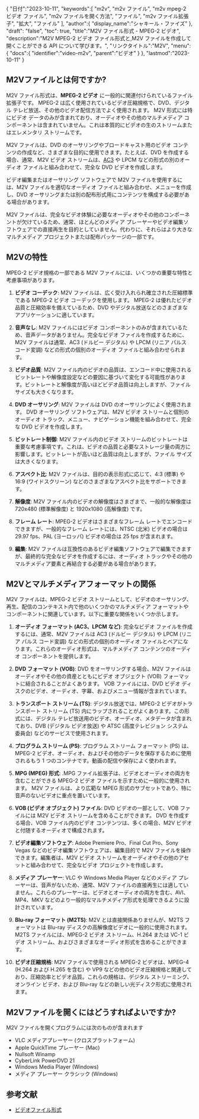 {
"日付":"2023-10-11",
   "keywords":[
"m2v",
"m2v ファイル",
"m2v mpeg-2 ビデオ ファイル",
"m2v ファイルを開く方法",
"ファイル",
"m2v ファイル拡張子",
"拡大",
"ファイル"
],
   "author":{
"display_name":"シャキール・ファイズ"
},
"draft": "false",
"toc": true,
"title":"M2V ファイル形式 - MPEG-2 ビデオ",
   "description":"M2V MPEG-2 ビデオ ファイル形式と,M2V ファイルを作成して開くことができる API について学びます。",
"リンクタイトル":"M2V",
   "menu":{
      "docs":{
         "identifier":"video-m2v",
"parent":"ビデオ"
}
},
"lastmod":"2023-10-11"
}

## M2Vファイルとは何ですか?

M2V ファイル形式は、**MPEG-2 ビデオ** に一般的に関連付けられているファイル拡張子です。 MPEG-2 は広く使用されているビデオ圧縮規格で、DVD、デジタル テレビ放送、その他のビデオ配信方法でよく使用されます。 M2V 形式には特にビデオ データのみが含まれており、オーディオやその他のマルチメディア コンポーネントは含まれていません。これは本質的にビデオの生のストリームまたはエレメンタリ ストリームです。

M2V ファイルは、DVD のオーサリングやブロードキャスト用のビデオ コンテンツの作成など、さまざまな目的に使用できます。たとえば、DVD を作成する場合、通常、M2V ビデオ ストリームは、[AC3](/ja/audio/ac3/) や LPCM などの形式の別のオーディオ ファイルと組み合わせて、完全な DVD ビデオを作成します。

ビデオ編集またはオーサリング ソフトウェアで M2V ファイルを使用するには、M2V ファイルを適切なオーディオ ファイルと組み合わせ、メニューを作成し、DVD オーサリングまたは別の配布形式用にコンテンツを構成する必要がある場合があります。

M2V ファイルは、完全なビデオ体験に必要なオーディオやその他のコンポーネントが欠けているため、通常、ほとんどのメディア プレーヤーやビデオ編集ソフトウェアでの直接再生を目的としていません。代わりに、それらはより大きなマルチメディア プロジェクトまたは配布パッケージの一部です。

## M2Vの特性

MPEG-2 ビデオ規格の一部である M2V ファイルには、いくつかの重要な特性と考慮事項があります。

1. **ビデオ コーデック**: M2V ファイルは、広く受け入れられ確立された圧縮標準である MPEG-2 ビデオ コーデックを使用します。 MPEG-2 は優れたビデオ品質と圧縮効率を備えているため、DVD やデジタル放送などのさまざまなアプリケーションに適しています。
    
















2. **音声なし**: M2V ファイルにはビデオ コンポーネントのみが含まれているため、音声データがありません。完全なビデオ ファイルを作成するために、M2V ファイルは通常、AC3 (ドルビー デジタル) や LPCM (リニア パルス コード変調) などの形式の個別のオーディオ ファイルと組み合わせられます。
    
















3. **ビデオ品質**: M2V ファイル内のビデオの品質は、エンコード中に使用されるビットレートや解像度設定などの要因に基づいて変化する可能性があります。ビットレートと解像度が高いほどビデオ品質は向上しますが、ファイル サイズも大きくなります。
       

















4. **DVD オーサリング**: M2V ファイルは DVD のオーサリングによく使用されます。 DVD オーサリング ソフトウェアは、M2V ビデオ ストリームと個別のオーディオ トラック、メニュー、ナビゲーション機能を組み合わせて、完全な DVD ビデオを作成します。
    
















5. **ビットレート制御**: M2V ファイル内のビデオ ストリームのビットレートは重要な考慮事項です。これは、ビデオの品質と必要なストレージ量の両方に影響します。ビットレートが高いほど品質は向上しますが、ファイル サイズは大きくなります。
    
















6. **アスペクト比**: M2V ファイルは、目的の表示形式に応じて、4:3 (標準) や 16:9 (ワイドスクリーン) などのさまざまなアスペクト比をサポートできます。
    
















7. **解像度**: M2V ファイル内のビデオの解像度はさまざまで、一般的な解像度は 720x480 (標準解像度) と 1920x1080 (高解像度) です。
    
















8. **フレーム レート**: MPEG-2 ビデオはさまざまなフレーム レートでエンコードできますが、一般的なフレーム レートには、NTSC (北米) ビデオの場合は 29.97 fps、PAL (ヨーロッパ) ビデオの場合は 25 fps が含まれます。
    
















9. **編集**: M2V ファイルは互換性のあるビデオ編集ソフトウェアで編集できますが、最終的な完全なビデオを作成するには、オーディオ トラックやその他のマルチメディア要素と再結合する必要がある場合があります。

## M2Vとマルチメディアフォーマットの関係

M2V ファイルは、MPEG-2 ビデオ ストリームとして、ビデオのオーサリング、再生、配信のコンテキスト内で他のいくつかのマルチメディア フォーマットやコンポーネントに関連しています。以下に重要な関係をいくつか示します。

1. **オーディオ フォーマット (AC3、LPCM など)**: 完全なビデオ ファイルを作成するには、通常、M2V ファイルは AC3 (ドルビー デジタル) や LPCM (リニア パルス コード変調) などの形式の個別のオーディオ ファイルとペアになります。これらのオーディオ形式は、マルチメディア コンテンツのオーディオ コンポーネントを提供します。
    
















2. **DVD フォーマット (VOB)**: DVD をオーサリングする場合、M2V ファイルはオーディオやその他の資産とともにビデオ オブジェクト (VOB) フォーマットに結合されることがよくあります。 VOB ファイルには、DVD ビデオ ディスクのビデオ、オーディオ、字幕、およびメニュー情報が含まれています。
    
















3. **トランスポート ストリーム (TS)**: デジタル放送では、MPEG-2 ビデオがトランスポート ストリーム (TS) 内にラップされることがよくあります。この形式には、デジタル テレビ放送用のビデオ、オーディオ、メタデータが含まれており、DVB (デジタル ビデオ放送) や ATSC (高度テレビジョン システム委員会) などのサービスで使用されます。
    
















4. **プログラム ストリーム (PS)**: プログラム ストリーム フォーマット (PS) は、MPEG-2 ビデオ、オーディオ、およびその他のデータを保存するために使用されるもう 1 つのコンテナです。動画の配信や保存によく使われます。
    
















5. **MPG (MPEG) 形式**: .MPG ファイル拡張子は、ビデオとオーディオの両方を含むことができる MPEG-2 ビデオ ファイルを示すために一般的に使用されます。 M2V ファイルは、より広範な MPEG 形式のサブセットであり、特に音声のないビデオに重点を置いています。
    
















6. **VOB (ビデオ オブジェクト) ファイル**: DVD ビデオの一部として、VOB ファイルには M2V ビデオ ストリームを含めることができます。 DVD を作成する場合、VOB ファイル内のビデオ コンテンツは、多くの場合、M2V ビデオと付随するオーディオで構成されます。
    
















7. **ビデオ編集ソフトウェア**: Adobe Premiere Pro、Final Cut Pro、Sony Vegas などのビデオ編集ソフトウェアは、編集目的で M2V ファイルを操作できます。編集者は、M2V ビデオ ストリームをオーディオやその他のアセットと組み合わせて、完全なビデオ プロジェクトを作成します。
    
















8. **メディア プレーヤー**: VLC や Windows Media Player などのメディア プレーヤーは、音声がないため、通常、M2V ファイルの直接再生には適していません。これらのプレーヤーは、ビデオとオーディオの両方を含む、AVI、MP4、MKV などのより一般的なマルチメディア形式を処理できるように設計されています。
    
















9. **Blu-ray フォーマット (M2TS)**: M2V とは直接関係ありませんが、M2TS フォーマットは Blu-ray ディスクの高解像度ビデオに一般的に使用されます。 M2TS ファイルには、MPEG-2 ビデオ ストリーム、H.264 または VC-1 ビデオ ストリーム、およびさまざまなオーディオ形式を含めることができます。
    
















10. **ビデオ圧縮規格**: M2V ファイルで使用される MPEG-2 ビデオは、MPEG-4 (H.264 および H.265 を含む) や VP9 などの他のビデオ圧縮規格と関連しており、圧縮効率とビデオ品質。これらの規格は、デジタル ストリーミング、オンライン ビデオ、および Blu-ray などの新しい光ディスク形式に使用されます。

## M2Vファイルを開くにはどうすればよいですか?

M2V ファイルを開くプログラムには次のものが含まれます

- VLC メディアプレーヤー (クロスプラットフォーム)
- Apple QuickTime プレーヤー (Mac)
- Nullsoft Winamp
- CyberLink PowerDVD 21
- Windows Media Player (Windows)
- メディア プレーヤー クラシック (Windows)

## 参考文献
* [ビデオファイル形式](https://en.wikipedia.org/wiki/Video_file_format)


